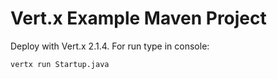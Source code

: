 # Vert.x Example Maven Project

Deploy with Vert.x 2.1.4. For run type in console:

    vertx run Startup.java



